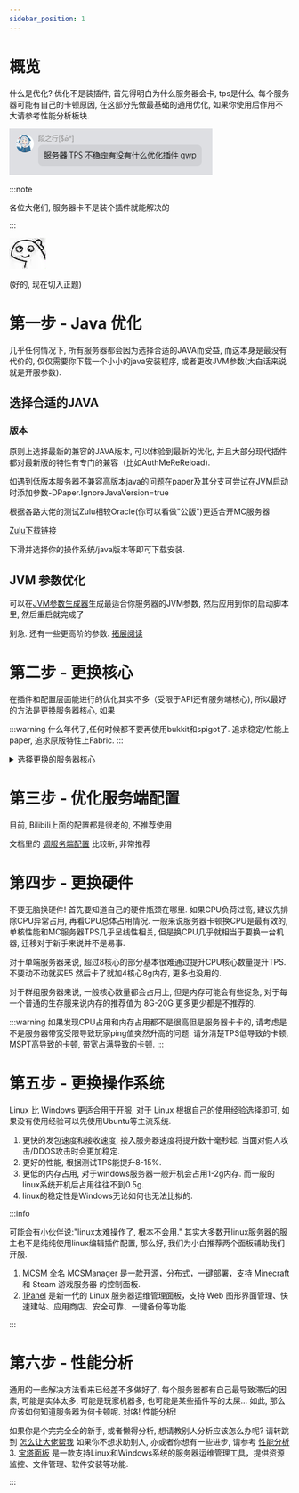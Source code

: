 ```yaml
---
sidebar_position: 1
---
```


# 概览

什么是优化? 优化不是装插件, 首先得明白为什么服务器会卡, tps是什么, 每个服务器可能有自己的卡顿原因, 在这部分先做最基础的通用优化, 如果你使用后作用不大请参考性能分析板块.

![](./_images/TPS不稳定有优化插件推荐吗.png)

:::note

各位大佬们, 服务器卡不是装个插件就能解决的

:::

![](_images/ummm.jpg)

(好的, 现在切入正题)

# 第一步 - Java 优化

几乎任何情况下, 所有服务器都会因为选择合适的JAVA而受益, 而这本身是最没有代价的, 仅仅需要你下载一个小小的java安装程序, 或者更改JVM参数(大白话来说就是开服参数).

## 选择合适的JAVA

### 版本

原则上选择最新的兼容的JAVA版本, 可以体验到最新的优化, 并且大部分现代插件都对最新版的特性有专门的兼容（比如AuthMeReReload).

如遇到低版本服务器不兼容高版本java的问题在paper及其分支可尝试在JVM启动时添加参数-DPaper.IgnoreJavaVersion=true

根据各路大佬的测试Zulu相较Oracle(你可以看做"公版")更适合开MC服务器

[Zulu下载链接](https://www.azul.com/downloads/?package=jdk#zulu)

下滑并选择你的操作系统/java版本等即可下载安装.

## JVM 参数优化

可以在[JVM参数生成器](https://startmc.jakaco.xyz/)生成最适合你服务器的JVM参数, 然后应用到你的启动脚本里, 然后重启就完成了

别急. 还有一些更高阶的参数. [拓展阅读](https://blog.binklac.com/e6ad4dc21152)

# 第二步 - 更换核心

在插件和配置层面能进行的优化其实不多（受限于API还有服务端核心), 所以最好的方法是更换服务器核心, 如果

:::warning
什么年代了,任何时候都不要再使用bukkit和spigot了. 追求稳定/性能上paper, 追求原版特性上Fabric.
:::

<details>
<summary>选择更换的服务器核心</summary>

:::danger

1. 不要相信什么付费优化核心, 已经花过钱给大家买过测试过了, 如果你愿意花这钱的话, 那就去买吧

2. 混合服务器最好不要装优化模组, 会破坏很多插件的兼容性, 这个经验在服务器已经多次实践

:::

## Paper - 追求稳定

如果是第一次开服, 或者追求稳定, 请使用paper. 任何时候想更换其他核心可以随时更换如purpur/leaf等核心. 

## Purpur - 稳定性与性能最佳选择

如果你并不是追求更极致的性能, Purpur 你最好的选择, 只需要替换掉核心就可以, Purpur 兼容全部插件!!

## Leaf - 极致性能

前往Leaf的Github Action 下载最新核心, 然后替换!!, Leaf 兼容你的绝大部分插件(已知仅有一个不兼容, 但在插件的分支解决)

## Folia - 硬件利用率超高的高性能, 但兼容性较差

如果你的服务器对插件的需求不大, 或者你的插件已全部兼容Folia, 那你就可以选择切换到这个核心, 你的tps有绝对巨大的提升(甚至超过了Leaf)

回归原初:服务端核心选择

</details>

# 第三步 - 优化服务端配置

目前, Bilibili上面的配置都是很老的, 不推荐使用

文档里的 [调服务端配置](调服务端配置.md) 比较新, 非常推荐

# 第四步 - 更换硬件

不要无脑换硬件! 首先要知道自己的硬件瓶颈在哪里. 如果CPU负荷过高, 建议先排除CPU异常占用, 再看CPU总体占用情况. 一般来说服务器卡顿换CPU是最有效的, 单核性能和MC服务器TPS几乎呈线性相关, 但是换CPU几乎就相当于要换一台机器, 迁移对于新手来说并不是易事.

对于单端服务器来说, 超过8核心的部分基本很难通过提升CPU核心数量提升TPS. 不要动不动就买E5 然后卡了就加4核心8g内存, 更多也没用的.

对于群组服务器来说, 一般核心数量都会占用上, 但是内存可能会有些捉急, 对于每一个普通的生存服来说内存的推荐值为 8G-20G 更多更少都是不推荐的.

:::warning
如果发现CPU占用和内存占用都不是很高但是服务器卡卡的, 请考虑是不是服务器带宽受限导致玩家ping值突然升高的问题. 请分清楚TPS低导致的卡顿, MSPT高导致的卡顿, 带宽占满导致的卡顿.
:::

# 第五步 - 更换操作系统

Linux 比 Windows 更适合用于开服, 对于 Linux 根据自己的使用经验选择即可, 如果没有使用经验可以先使用Ubuntu等主流系统.

1. 更快的发包速度和接收速度, 接入服务器速度将提升数十毫秒起, 当面对假人攻击/DDOS攻击时会更加稳定.
2. 更好的性能, 根据测试TPS能提升8-15%.
3. 更低的内存占用, 对于windows服务器一般开机会占用1-2g内存. 而一般的linux系统开机后占用往往不到0.5g.
4. linux的稳定性是Windows无论如何也无法比拟的.

:::info

可能会有小伙伴说:"linux太难操作了, 根本不会用." 其实大多数开linux服务器的服主也不是纯纯使用linux编辑插件配置, 那么好, 我们为小白推荐两个面板辅助我们开服. 

1. [MCSM](https://docs.mcsmanager.com/zh_cn/) 全名 MCSManager 是一款开源，分布式，一键部署，支持 Minecraft 和 Steam 游戏服务器 的控制面板.
2. [1Panel](https://1panel.cn/) 是新一代的 Linux 服务器运维管理面板，支持 Web 图形界面管理、快速建站、应用商店、安全可靠、一键备份等功能.

:::

# 第六步 - 性能分析

通用的一些解决方法看来已经差不多做好了, 每个服务器都有自己最导致滞后的因素, 可能是实体太多, 可能是玩家机器多, 也可能是某些插件写的太屎... 如此, 那么应该如何知道服务器为何卡顿呢. 对咯! 性能分析!

如果你是个完完全全的新手, 或者懒得分析, 想请教别人分析应该怎么办呢? 请转跳到 [怎么让大佬帮我](怎么让大佬帮我.md)
如果你不想求助别人, 亦或者你想有一些进步, 请参考 [性能分析](性能分析.md) 
3. [宝塔面板](https://www.bt.cn/) 是一款支持Linux和Windows系统的服务器运维管理工具，提供资源监控、文件管理、软件安装等功能.

:::
